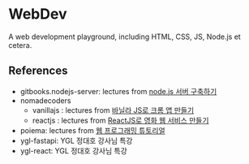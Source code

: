 # WebDev
A web development playground, including HTML, CSS, JS, Node.js et cetera.

## References
- gitbooks.nodejs-server: lectures from [node.js 서버 구축하기](https://javafa.gitbooks.io/nodejs_server_basic/content/)
- nomadecoders
  - vanillajs : lectures from [바닐라 JS로 크롬 앱 만들기](https://nomadcoders.co/javascript-for-beginners)
  - reactjs : lectures from [ReactJS로 영화 웹 서비스 만들기](https://nomadcoders.co/react-fundamentals)
- poiema: lectures from [웹 프로그래밍 튜토리얼](https://poiemaweb.com/)
- ygl-fastapi: YGL 정대호 강사님 특강
- ygl-react: YGL 정대호 강사님 특강
